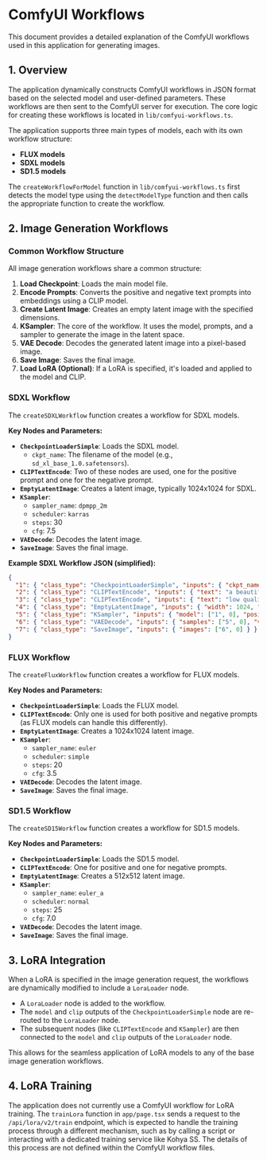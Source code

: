 # ComfyUI Workflows

This document provides a detailed explanation of the ComfyUI workflows used in this application for generating images.

## 1. Overview

The application dynamically constructs ComfyUI workflows in JSON format based on the selected model and user-defined parameters. These workflows are then sent to the ComfyUI server for execution. The core logic for creating these workflows is located in `lib/comfyui-workflows.ts`.

The application supports three main types of models, each with its own workflow structure:
-   **FLUX models**
-   **SDXL models**
-   **SD1.5 models**

The `createWorkflowForModel` function in `lib/comfyui-workflows.ts` first detects the model type using the `detectModelType` function and then calls the appropriate function to create the workflow.

## 2. Image Generation Workflows

### Common Workflow Structure

All image generation workflows share a common structure:
1.  **Load Checkpoint**: Loads the main model file.
2.  **Encode Prompts**: Converts the positive and negative text prompts into embeddings using a CLIP model.
3.  **Create Latent Image**: Creates an empty latent image with the specified dimensions.
4.  **KSampler**: The core of the workflow. It uses the model, prompts, and a sampler to generate the image in the latent space.
5.  **VAE Decode**: Decodes the generated latent image into a pixel-based image.
6.  **Save Image**: Saves the final image.
7.  **Load LoRA (Optional)**: If a LoRA is specified, it's loaded and applied to the model and CLIP.

### SDXL Workflow

The `createSDXLWorkflow` function creates a workflow for SDXL models.

**Key Nodes and Parameters:**
-   **`CheckpointLoaderSimple`**: Loads the SDXL model.
    -   `ckpt_name`: The filename of the model (e.g., `sd_xl_base_1.0.safetensors`).
-   **`CLIPTextEncode`**: Two of these nodes are used, one for the positive prompt and one for the negative prompt.
-   **`EmptyLatentImage`**: Creates a latent image, typically 1024x1024 for SDXL.
-   **`KSampler`**:
    -   `sampler_name`: `dpmpp_2m`
    -   `scheduler`: `karras`
    -   `steps`: 30
    -   `cfg`: 7.5
-   **`VAEDecode`**: Decodes the latent image.
-   **`SaveImage`**: Saves the final image.

**Example SDXL Workflow JSON (simplified):**
```json
{
  "1": { "class_type": "CheckpointLoaderSimple", "inputs": { "ckpt_name": "sd_xl_base_1.0.safetensors" } },
  "2": { "class_type": "CLIPTextEncode", "inputs": { "text": "a beautiful landscape", "clip": ["1", 1] } },
  "3": { "class_type": "CLIPTextEncode", "inputs": { "text": "low quality, blurry", "clip": ["1", 1] } },
  "4": { "class_type": "EmptyLatentImage", "inputs": { "width": 1024, "height": 1024 } },
  "5": { "class_type": "KSampler", "inputs": { "model": ["1", 0], "positive": ["2", 0], "negative": ["3", 0], "latent_image": ["4", 0], "steps": 30, "cfg": 7.5, "sampler_name": "dpmpp_2m", "scheduler": "karras" } },
  "6": { "class_type": "VAEDecode", "inputs": { "samples": ["5", 0], "vae": ["1", 2] } },
  "7": { "class_type": "SaveImage", "inputs": { "images": ["6", 0] } }
}
```

### FLUX Workflow

The `createFluxWorkflow` function creates a workflow for FLUX models.

**Key Nodes and Parameters:**
-   **`CheckpointLoaderSimple`**: Loads the FLUX model.
-   **`CLIPTextEncode`**: Only one is used for both positive and negative prompts (as FLUX models can handle this differently).
-   **`EmptyLatentImage`**: Creates a 1024x1024 latent image.
-   **`KSampler`**:
    -   `sampler_name`: `euler`
    -   `scheduler`: `simple`
    -   `steps`: 20
    -   `cfg`: 3.5
-   **`VAEDecode`**: Decodes the latent image.
-   **`SaveImage`**: Saves the final image.

### SD1.5 Workflow

The `createSD15Workflow` function creates a workflow for SD1.5 models.

**Key Nodes and Parameters:**
-   **`CheckpointLoaderSimple`**: Loads the SD1.5 model.
-   **`CLIPTextEncode`**: One for positive and one for negative prompts.
-   **`EmptyLatentImage`**: Creates a 512x512 latent image.
-   **`KSampler`**:
    -   `sampler_name`: `euler_a`
    -   `scheduler`: `normal`
    -   `steps`: 25
    -   `cfg`: 7.0
-   **`VAEDecode`**: Decodes the latent image.
-   **`SaveImage`**: Saves the final image.

## 3. LoRA Integration

When a LoRA is specified in the image generation request, the workflows are dynamically modified to include a `LoraLoader` node.

-   A `LoraLoader` node is added to the workflow.
-   The `model` and `clip` outputs of the `CheckpointLoaderSimple` node are re-routed to the `LoraLoader` node.
-   The subsequent nodes (like `CLIPTextEncode` and `KSampler`) are then connected to the `model` and `clip` outputs of the `LoraLoader` node.

This allows for the seamless application of LoRA models to any of the base image generation workflows.

## 4. LoRA Training

The application does not currently use a ComfyUI workflow for LoRA training. The `trainLora` function in `app/page.tsx` sends a request to the `/api/lora/v2/train` endpoint, which is expected to handle the training process through a different mechanism, such as by calling a script or interacting with a dedicated training service like Kohya SS. The details of this process are not defined within the ComfyUI workflow files.
